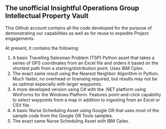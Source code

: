 ## The unofficial Insightful Operations Group Intellectual Property Vault

This Github account contains all the code developed for the purpose of demonstrating our capabilities as well as for reuse to expedite Project engagements.

At present, it contains the following:
1. A basic Travelling Salesman Problem (TSP) Python asset that takes a series of GPS coordinates from an Excel file and orders it based on the shortest path from a starting/distribution point. Uses IBM Cplex.
2. The exact same result using the Nearest Neighbor Algorithm in Python. Much faster, no overhead or licensing required, but results may not be as optimal especially with larger waypoints.
3. A more developed version using C# with the .NET platform using WinForms for the Windows Platform. Features point-and-click capability to select waypoints from a map in addition to ingesting from an Excel or CSV file.
4. A basic Nurse Scheduling Asset using Google OR that uses most of the sample code from the Google OR Tools samples.
5. The exact same Nurse Scheduling Asset with IBM Cplex.

